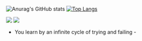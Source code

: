
<!-- ![Anurag's GitHub stats](https://github-readme-stats.vercel.app/api?username=brian6484&count_private=true&show_icons=true&theme=radical) -->
![Anurag's GitHub stats](https://github-readme-stats.vercel.app/api?username=brian6484&count_private=true)
[![Top Langs](https://github-readme-stats.vercel.app/api/top-langs/?username=brian6484)](https://github.com/anuraghazra/github-readme-stats)

<img src="https://capsule-render.vercel.app/api?type=waving&color=auto&height=200&section=header&text=내용입력&fontSize=90" />
<img src="https://img.shields.io/badge/아이콘내용-바탕색?style=flat&logo=로고이름&logoColor=white"/>

- You learn by an infinite cycle of trying and failing -

<!---
brian6484/brian6484 is a ✨ special ✨ repository because its `README.md` (this file) appears on your GitHub profile.
You can click the Preview link to take a look at your changes.
--->
